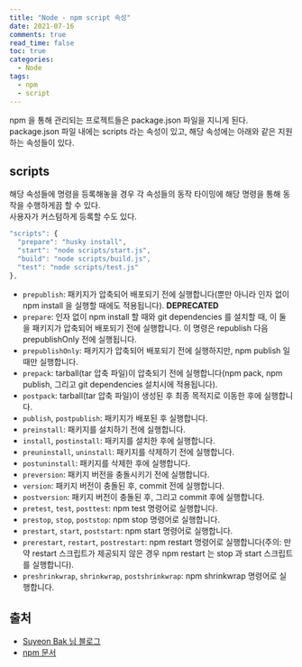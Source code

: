 ```yaml
---
title: "Node - npm script 속성"
date: 2021-07-16
comments: true
read_time: false
toc: true
categories:
  - Node
tags:
  - npm
  - script
---
```


npm 을 통해 관리되는 프로젝트들은 package.json 파일을 지니게 된다.  
package.json 파일 내에는 scripts 라는 속성이 있고, 해당 속성에는 아래와 같은 지원하는 속성들이 있다.

## scripts

해당 속성들에 명령을 등록해놓을 경우 각 속성들의 동작 타이밍에 해당 명령을 통해 동작을 수행하게끔 할 수 있다.  
사용자가 커스텀하게 등록할 수도 있다.

```js
"scripts": {
  "prepare": "husky install",
  "start": "node scripts/start.js",
  "build": "node scripts/build.js",
  "test": "node scripts/test.js"
},
```

- `prepublish`: 패키지가 압축되어 배포되기 전에 실행합니다(뿐만 아니라 인자 없이 npm install 을 실행할 때에도 적용됩니다). **DEPRECATED**
- `prepare`: 인자 없이 npm install 할 때와 git dependencies 를 설치할 때, 이 둘을 패키지가 압축되어 배포되기 전에 실행합니다. 이 명령은 republish 다음 prepublishOnly 전에 실행됩니다.
- `prepublishOnly`: 패키지가 압축되어 배포되기 전에 실행하지만, npm publish 일 때만 실행합니다.
- `prepack`: tarball(tar 압축 파일)이 압축되기 전에 실행합니다(npm pack, npm publish, 그리고 git dependencies 설치시에 적용됩니다).
- `postpack`: tarball(tar 압축 파일)이 생성된 후 최종 목적지로 이동한 후에 실행합니다.
- `publish`, `postpublish`: 패키지가 배포된 후 실행합니다.
- `preinstall`: 패키지를 설치하기 전에 실행합니다.
- `install`, `postinstall`: 패키지를 설치한 후에 실행합니다.
- `preuninstall`, `uninstall`: 패키지를 삭제하기 전에 실행합니다.
- `postuninstall`: 패키지를 삭제한 후에 실행합니다.
- `preversion`: 패키지 버전을 충돌시키기 전에 실행합니다.
- `version`: 패키지 버전이 충돌된 후, commit 전에 실행합니다.
- `postversion`: 패키지 버전이 충돌된 후, 그리고 commit 후에 실행합니다.
- `pretest`, `test`, `posttest`: npm test 명령어로 실행합니다.
- `prestop`, `stop`, `poststop`: npm stop 명령어로 실행합니다.
- `prestart`, `start`, `poststart`: npm start 명령어로 실행합니다.
- `prerestart`, `restart`, `postrestart`: npm restart 명령어로 실행합니다(주의: 만약 restart 스크립트가 제공되지 않은 경우 npm restart 는 stop 과 start 스크립트를 실행합니다).
- `preshrinkwrap`, `shrinkwrap`, `postshrinkwrap`: npm shrinkwrap 명령어로 실행합니다.

## 출처

- [Suyeon Bak 님 블로그](https://medium.com/@yeon22/node-js-package-json%EC%9D%98-scripts-54e290adb5fb)
- [npm 문서](https://docs.npmjs.com/cli/v7/using-npm/scripts)

